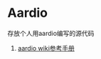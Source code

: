 # Aardio
存放个人用aardio编写的源代码

1. [aardio wiki参考手册](https://github.com/benojan/Aardio/wiki/aardio%E4%BD%BF%E7%94%A8%E6%89%8B%E5%86%8C)
